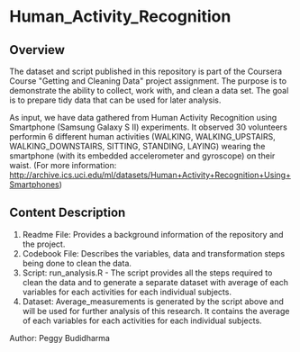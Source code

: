 # Human_Activity_Recognition

## Overview
The dataset and script published in this repository is part of the Coursera Course "Getting and Cleaning Data" project assignment.
The purpose is to demonstrate the ability to collect, work with, and clean a data set. The goal is to prepare tidy data that can be used for later analysis.

As input, we have data gathered from Human Activity Recognition using Smartphone (Samsung Galaxy S II) experiments. 
It observed 30 volunteers performin 6 different human activities (WALKING, WALKING_UPSTAIRS, WALKING_DOWNSTAIRS, SITTING, STANDING, LAYING)  wearing the smartphone (with its embedded accelerometer and gyroscope) on their waist. 
(For more information: http://archive.ics.uci.edu/ml/datasets/Human+Activity+Recognition+Using+Smartphones)

## Content Description
1. Readme File: Provides a background information of the repository and the project.
2. Codebook File: Describes the variables, data and transformation steps being done to clean the data.
3. Script: run_analysis.R - The script provides all the steps required to clean the data and to generate a separate dataset with average of each variables for each activities for each individual subjects.  
4. Dataset: Average_measurements is generated by the script above and will be used for further analysis of this research. It contains the average of each variables for each activities for each individual subjects.

Author: Peggy Budidharma

